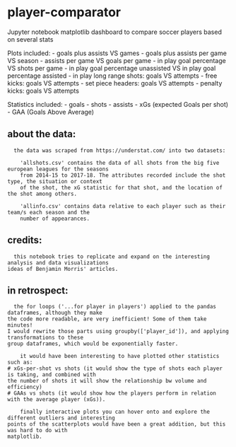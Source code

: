 # player-comparator
Jupyter notebook matplotlib dashboard to compare soccer players based on several stats

Plots included:
      - goals plus assists VS games
      - goals plus assists per game VS season
      - assists per game VS goals per game
      - in play goal percentage VS shots per game
      - in play goal percentage unassisted VS in play goal percentage assisted
      - in play long range shots: goals VS attempts
      - free kicks: goals VS attempts
      - set piece headers: goals VS attempts
      - penalty kicks: goals VS attempts
      
Statistics included:
      - goals
      - shots
      - assists
      - xGs (expected Goals per shot)
      - GAA (Goals Above Average)
      

## about the data:
      the data was scraped from https://understat.com/ into two datasets:
      
        'allshots.csv' contains the data of all shots from the big five european leagues for the seasons
        from 2014-15 to 2017-18. The attributes recorded include the shot type, the situation or context
        of the shot, the xG statistic for that shot, and the location of the shot among others. 
        
        'allinfo.csv' contains data relative to each player such as their team/s each season and the
        number of appearances.
        
## credits:
      this notebook tries to replicate and expand on the interesting analysis and data visualizations
    ideas of Benjamin Morris' articles.
        
## in retrospect:
      the for loops ('...for player in players') applied to the pandas dataframes, although they make
    the code more readable, are very inefficient! Some of them take minutes!
    I would rewrite those parts using groupby(['player_id']), and applying transformations to these
    group dataframes, which would be exponentially faster.
        
        it would have been interesting to have plotted other statistics such as:
    # xGs-per-shot vs shots (it would show the type of shots each player is taking, and combined with
    the number of shots it will show the relationship bw volume and efficiency)
    # GAAs vs shots (it would show how the players perform in relation with the average player (xGs)).
    
        finally interactive plots you can hover onto and explore the different outliers and interesting
    points of the scatterplots would have been a great addition, but this was hard to do with
    matplotlib.    
